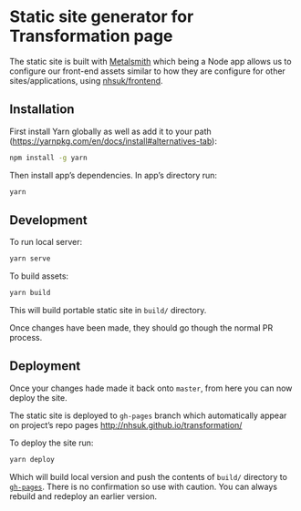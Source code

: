 # Static site generator for Transformation page

The static site is built with [Metalsmith](http://www.metalsmith.io/) which being a Node app allows us to configure
our front-end assets similar to how they are configure for other sites/applications, using [nhsuk/frontend](https://github.com/nhsuk/frontend).

## Installation



First install Yarn globally as well as add it to your path (https://yarnpkg.com/en/docs/install#alternatives-tab):

```bash
npm install -g yarn

```

Then install app’s dependencies. In app’s directory run:

```bash
yarn
```

## Development

To run local server:

```bash
yarn serve
```

To build assets:

```bash
yarn build
```

This will build portable static site in `build/` directory. 

Once changes have been made, they should go though the normal PR process.

## Deployment

Once your changes hade made it back onto `master`, from here you can now deploy the site.

The static site is deployed to `gh-pages` branch which automatically appear on project’s repo pages
http://nhsuk.github.io/transformation/

To deploy the site run:

```bash
yarn deploy
```

Which will build local version and push the contents of `build/` directory to [`gh-pages`](https://github.com/nhsuk/transformation/tree/gh-pages).
There is no confirmation so use with caution. You can always rebuild and redeploy an earlier version.
